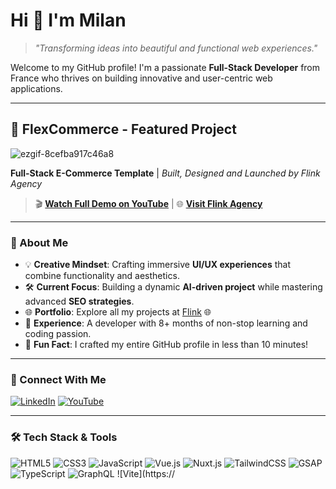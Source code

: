 # Hi 👋 I'm **Milan** 
> _"Transforming ideas into beautiful and functional web experiences."_

Welcome to my GitHub profile! I'm a passionate **Full-Stack Developer** from France who thrives on building innovative and user-centric web applications.

---

## 🚀 FlexCommerce - Featured Project
![ezgif-8cefba917c46a8](https://github.com/user-attachments/assets/38ea6d39-d83d-4576-9ba5-281b8dd0faee)




**Full-Stack E-Commerce Template** | *Built, Designed and Launched by Flink Agency*

> 🎬 [**Watch Full Demo on YouTube**](https://youtu.be/tzSETMCXHls) | 🌐 [**Visit Flink Agency**](https://flink-agency.dev)

---

### 🎨 About Me

- 💡 **Creative Mindset**: Crafting immersive **UI/UX experiences** that combine functionality and aesthetics.
- 🛠️ **Current Focus**: Building a dynamic **AI-driven project** while mastering advanced **SEO strategies**.
- 🌐 **Portfolio**: Explore all my projects at [Flink](https://flink-agency.dev) 🌐
- 📓 **Experience**: A developer with 8+ months of non-stop learning and coding passion.
- 🚀 **Fun Fact**: I crafted my entire GitHub profile in less than 10 minutes!

---

### 🔗 Connect With Me

[![LinkedIn](https://img.shields.io/badge/-LinkedIn-0077b5?style=flat&logo=linkedin&logoColor=white)](https://linkedin.com/in/mhdev)
[![YouTube](https://img.shields.io/badge/-YouTube-ff0000?style=flat&logo=youtube&logoColor=white)](https://youtube.com/mhdev)

---

### 🛠️ Tech Stack & Tools

![HTML5](https://img.shields.io/badge/-HTML5-E34F26?style=flat&logo=html5&logoColor=white)
![CSS3](https://img.shields.io/badge/-CSS3-1572B6?style=flat&logo=css3&logoColor=white)
![JavaScript](https://img.shields.io/badge/-JavaScript-F7DF1E?style=flat&logo=javascript&logoColor=black)
![Vue.js](https://img.shields.io/badge/-Vue.js-4FC08D?style=flat&logo=vue.js&logoColor=white)
![Nuxt.js](https://img.shields.io/badge/-Nuxt.js-00DC82?style=flat&logo=nuxtdotjs&logoColor=white)
![TailwindCSS](https://img.shields.io/badge/-TailwindCSS-06B6D4?style=flat&logo=tailwindcss&logoColor=white)
![GSAP](https://img.shields.io/badge/-GSAP-88CE02?style=flat&logo=greensock&logoColor=white)
![TypeScript](https://img.shields.io/badge/-TypeScript-3178C6?style=flat&logo=typescript&logoColor=white)
![GraphQL](https://img.shields.io/badge/-GraphQL-E10098?style=flat&logo=graphql&logoColor=white)
![Vite](https://
